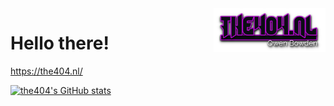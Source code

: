 <img align=right height="70" src="https://github.com/the404devs/the404devs/blob/master/404.png">
 

# Hello there!
https://the404.nl/

[![the404's GitHub stats](https://github-readme-stats.vercel.app/api?username=the404devs&show_icons=true&theme=dark)](https://github.com/anuraghazra/github-readme-stats)
